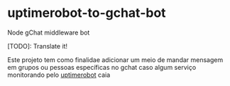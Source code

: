 # uptimerobot-to-gchat-bot
Node gChat middleware bot 

[TODO]: Translate it!

Este projeto tem como finalidae adicionar um meio de mandar mensagem em grupos ou pessoas específicas no gchat caso algum serviço monitorando pelo [uptimerobot](https://uptimerobot.com/) caia
